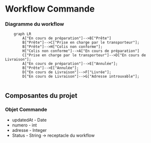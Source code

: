 # Workflow Commande

### Diagramme du workflow
```mermaid
    graph LR
        A["En cours de préparation"]-->B["Prête"]
        B["Prête"]-->C["Prise en charge par le transporteur"];
        B["Prête"]-->H["Colis non conforme"];
        H["Colis non conforme"]-->A["En cours de préparation"]
        C["Prise en charge par le transporteur"]-->D["En cours de Livraison"];
        A["En cours de préparation"]-->E["Annulée"];
        B["Prête"]-->E["Annulée"];
        D["En cours de Livraison"]-->F["Livrée"];
        D["En cours de Livraison"]-->G["Adresse introuvable"];
        
```

## Composantes du projet

### Objet Commande

- updatedAt - Date
- numero - int
- adresse - Integer
- Status - String -> receptacle du workflow



